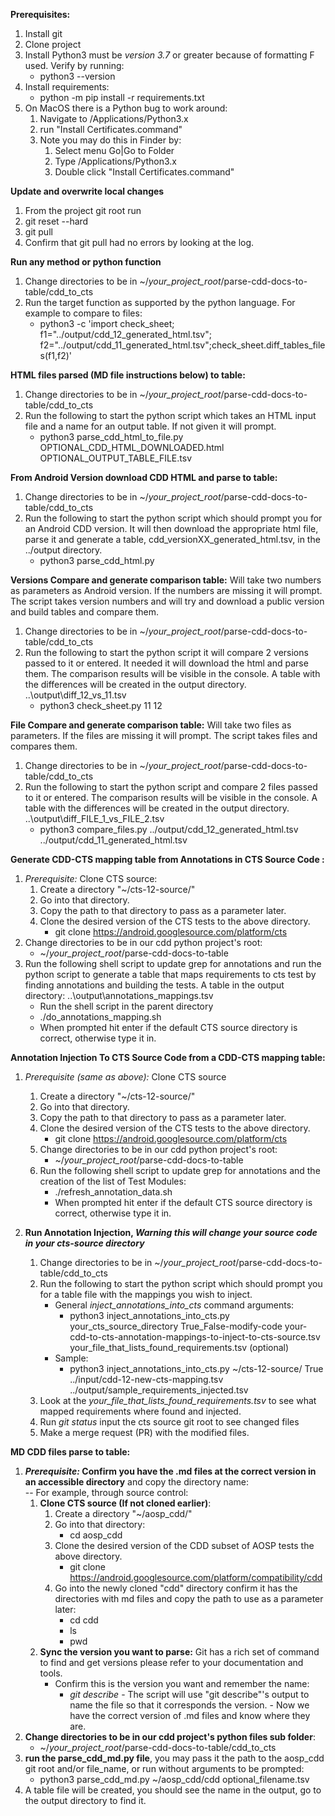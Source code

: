 
**Prerequisites:**
1. Install git
2. Clone project 
3. Install Python3 must be *version 3.7* or greater because of formatting F used. Verify by running:
   - python3 --version    
4. Install requirements: 
   - python -m pip install -r requirements.txt
5. On MacOS there is a Python bug to work around:
   1. Navigate to /Applications/Python3.x
   2. run "Install Certificates.command"
   3. Note you may do this in Finder by:
      1. Select menu Go|Go to Folder
      2. Type /Applications/Python3.x
      3. Double click "Install Certificates.command"

**Update and overwrite local changes**
1. From the project git root run 
2. git reset --hard
3. git pull
4. Confirm that git pull had no errors by looking at the log.

**Run any method or python function**
1. Change directories to be in  ~/_your_project_root_/parse-cdd-docs-to-table/cdd_to_cts 
2. Run the target function as supported by the python language. For example to compare to files:
   - python3 -c 'import check_sheet; f1="../output/cdd_12_generated_html.tsv";  f2="../output/cdd_11_generated_html.tsv";check_sheet.diff_tables_files(f1,f2)'
   
**HTML files parsed (MD file instructions below) to table:**
1. Change directories to be in  ~/_your_project_root_/parse-cdd-docs-to-table/cdd_to_cts 
2. Run the following to start the python script which takes an HTML input file and a name for an output table. If not given it will prompt. 
   - python3 parse_cdd_html_to_file.py OPTIONAL_CDD_HTML_DOWNLOADED.html OPTIONAL_OUTPUT_TABLE_FILE.tsv

**From Android Version download CDD HTML and parse to table:**
1. Change directories to be in  ~/_your_project_root_/parse-cdd-docs-to-table/cdd_to_cts 
2. Run the following to start the python script which should prompt you for an Android CDD version. It will then download 
 the appropriate html file, parse it and generate a table, cdd_versionXX_generated_html.tsv, in the ../output directory.
   - python3 parse_cdd_html.py

**Versions Compare and generate comparison table:** 
Will take two numbers as parameters as Android version. If the numbers are missing it will prompt. The script takes version numbers and will try and download a public version and build tables and compare them.
1. Change directories to be in ~/_your_project_root_/parse-cdd-docs-to-table/cdd_to_cts
2. Run the following to start the python script it will compare 2 versions passed to it or entered. It needed it will download the html and parse them.
The comparison results will be visible in the console. A table with the differences will be created in the output directory. ..\output\diff_12_vs_11.tsv
   - python3 check_sheet.py 11 12

**File Compare and generate comparison table:** 
Will take two files as parameters. If the files are missing it will prompt. The script takes files and compares them.
1. Change directories to be in ~/_your_project_root_/parse-cdd-docs-to-table/cdd_to_cts
2. Run the following to start the python script and compare 2 files passed to it or entered.
The comparison results will be visible in the console. A table with the differences will be created in the output directory. ..\output\diff_FILE_1_vs_FILE_2.tsv
   - python3 compare_files.py ../output/cdd_12_generated_html.tsv ../output/cdd_11_generated_html.tsv

**Generate CDD-CTS mapping table from Annotations in CTS Source Code :**
1. _Prerequisite:_ Clone CTS source: 
   1. Create a directory "~/cts-12-source/" 
   2. Go into that directory.
   3. Copy the path to that directory to pass as a parameter later.
   4. Clone the desired version of the CTS tests to the above directory. 
      - git clone https://android.googlesource.com/platform/cts
2. Change directories to be in our cdd python project's root:
   - ~/_your_project_root_/parse-cdd-docs-to-table 
3. Run the following shell script to update grep for annotations and run the python script to generate a table that maps requirements to cts test by finding annotations and building the tests. A table in the output directory: ..\output\annotations_mappings.tsv 
   - Run the shell script in the parent directory
   - ./do_annotations_mapping.sh
   - When prompted hit enter if the default CTS source directory is correct, otherwise type it in. 

**Annotation Injection To CTS Source Code from a CDD-CTS mapping table:**
1. _Prerequisite (same as above):_ Clone CTS source 
   1. Create a directory "~/cts-12-source/" 
   2. Go into that directory.
   3. Copy the path to that directory to pass as a parameter later.
   4. Clone the desired version of the CTS tests to the above directory. 
      - git clone https://android.googlesource.com/platform/cts
   5. Change directories to be in our cdd python project's root:
      - ~/_your_project_root_/parse-cdd-docs-to-table 
   6. Run the following shell script to update grep for annotations and the creation of the list of Test Modules:
      - ./refresh_annotation_data.sh
      - When prompted hit enter if the default CTS source directory is correct, otherwise type it in. 

2. **Run Annotation Injection, _Warning this will change your source code in your cts-source directory_**
   1. Change directories to be in  ~/_your_project_root_/parse-cdd-docs-to-table/cdd_to_cts 
   2. Run the following to start the python script which should prompt you for a table file with the mappings you wish to inject.
      - General _inject_annotations_into_cts_ command arguments:
        - python3 inject_annotations_into_cts.py your_cts_source_directory True_False-modify-code your-cdd-to-cts-annotation-mappings-to-inject-to-cts-source.tsv your_file_that_lists_found_requirements.tsv (optional)
      - Sample:
        - python3 inject_annotations_into_cts.py ~/cts-12-source/ True ../input/cdd-12-new-cts-mapping.tsv ../output/sample_requirements_injected.tsv
   3. Look at the _your_file_that_lists_found_requirements.tsv_ to see what mapped requirements where found and injected.
   4. Run _git status_ input the cts source git root to see changed files 
   5. Make a merge request (PR) with the modified files.


**MD CDD files parse to table:**

1. **_Prerequisite:_ Confirm you have the .md files at the correct version in an accessible directory** and copy the directory name:  
   -- For example, through source control:
   1. **Clone CTS source (If not cloned earlier)**:
      1. Create a directory "~/aosp_cdd/" 
      2. Go into that directory:
         - cd aosp_cdd
      3. Clone the desired version of the CDD subset of AOSP tests the above directory. 
         - git clone https://android.googlesource.com/platform/compatibility/cdd
      4. Go into the newly cloned "cdd" directory confirm it has the directories with md files and copy the path to use as a parameter later:
         - cd cdd 
         - ls
         - pwd
   2. **Sync the version you want to parse:** Git has a rich set of command to find and get versions please refer to your documentation and tools. 
      - Confirm this is the version you want and remember the name:
        - _git describe_
              - The script will use "git describe"'s output to name the file so that it corresponds the version. 
              - Now we have the correct version of .md files and know where they are.
2. **Change directories to be in our cdd project's python files sub folder**:
   - ~/_your_project_root_/parse-cdd-docs-to-table/cdd_to_cts
3. **run the parse_cdd_md.py file**, you may pass it the path to the aosp_cdd git root and/or file_name, or run without arguments to be prompted:
   - python3 parse_cdd_md.py ~/aosp_cdd/cdd  optional_filename.tsv
4. A table file will be created, you should see the name in the output, go to the output directory to find it.